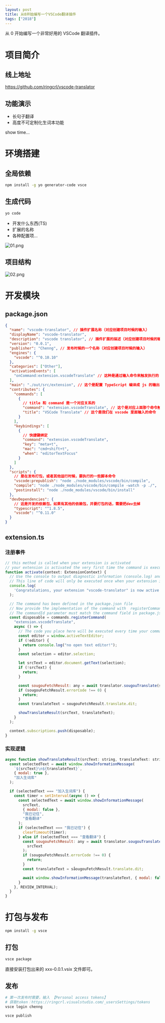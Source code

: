 ```yaml
---
layout: post
title: 从0开始编写一个VSCode翻译插件
tags: ["2018"]
---
```


从 0 开始编写一个非常好用的 VSCode 翻译插件。

# 项目简介

## 线上地址

<https://github.com/ringcrl/vscode-translator>

## 功能演示

- 长句子翻译
- 高度不可定制化生词本功能

show time...

# 环境搭建

## 全局依赖

```bash
npm install -g yo generator-code vsce
```

## 生成代码

```bash
yo code
```

- 开发什么东西(TS)
- 扩展的名称
- 各种配置项...

![01.png](https://cdn-1257430323.cos.ap-guangzhou.myqcloud.com/assets/imgs/20210505084426_f32e03540bd5a26941c959c4b5cfc962.png)

## 项目结构

![02.png](https://cdn-1257430323.cos.ap-guangzhou.myqcloud.com/assets/imgs/20210505084434_f1041c006dfc96ee90d58cb33fd945c0.png)

# 开发模块

## package.json

```json
{
  "name": "vscode-translator", // 插件扩展名称（对应创建项目时候的输入）
  "displayName": "vscode-translator",
  "description": "vscode translator", // 插件扩展的描述（对应创建项目时候的输入）
  "version": "0.0.1",
  "publisher": "Chenng", // 发布时候的一个名称（对应创建项目时候的输入）
  "engines": {
    "vscode": "^0.10.10"
  },
  "categories": ["Other"],
  "activationEvents": [
    "onCommand:extension.vscodeTranslate" // 这种是通过输入命令来触发执行的
  ],
  "main": "./out/src/extension", // 这个是配置 TypeScript 编译成 js 的输出目录
  "contributes": {
    "commands": [
      {
        // title 和 command 是一个对应关系的
        "command": "extension.vscodeTranslate", // 这个是对应上面那个命令触发的，在代码里面也要用到
        "title": "VSCode Translate" // 这个是我们在 vscode 里面输入的命令
      }
    ],
    "keybindings": [
      {
        // 快捷键绑定
        "command": "extension.vscodeTranslate",
        "key": "meta+t",
        "mac": "cmd+shift+t",
        "when": "editorTextFocus"
      }
    ]
  },
  "scripts": {
    // 是在发布打包，或者其他运行时候，要执行的一些脚本命令
    "vscode:prepublish": "node ./node_modules/vscode/bin/compile",
    "compile": "node ./node_modules/vscode/bin/compile -watch -p ./",
    "postinstall": "node ./node_modules/vscode/bin/install"
  },
  "devDependencies": {
    // 这是开发的依赖包，如果有其他的依赖包，并要打包的话，需要把dev去掉
    "typescript": "^1.8.5",
    "vscode": "^0.11.0"
  }
}
```

## extension.ts

### 注册事件

```js
// this method is called when your extension is activated
// your extension is activated the very first time the command is executed
function activate(context: ExtensionContext) {
  // Use the console to output diagnostic information (console.log) and errors (console.error)
  // This line of code will only be executed once when your extension is activated
  console.log(
    'Congratulations, your extension "vscode-translator" is now active!'
  );

  // The command has been defined in the package.json file
  // Now provide the implementation of the command with  registerCommand
  // The commandId parameter must match the command field in package.json
  const disposable = commands.registerCommand(
    "extension.vscodeTranslate",
    async () => {
      // The code you place here will be executed every time your command is executed
      const editor = window.activeTextEditor;
      if (!editor) {
        return console.log("no open text editor!");
      }
      const selection = editor.selection;

      let srcText = editor.document.getText(selection);
      if (!srcText) {
        return;
      }

      const sougouFetchResult: any = await translator.sougouTranslate(srcText);
      if (sougouFetchResult.errorCode !== 0) {
        return;
      }
      const translateText = sougouFetchResult.translate.dit;

      showTranslateResult(srcText, translateText);
    }
  );

  context.subscriptions.push(disposable);
}
```

### 实现逻辑

```js
async function showTranslateResult(srcText: string, translateText: string) {
  const selectedText = await window.showInformationMessage(
    `${srcText}\n${translateText}`,
    { modal: true },
    "加入生词库"
  );

  if (selectedText === "加入生词库") {
    const timer = setInterval(async () => {
      const selectedText = await window.showInformationMessage(
        srcText,
        { modal: false },
        "我已记住",
        "查看翻译"
      );
      if (selectedText === "我已记住") {
        clearTimeout(timer);
      } else if (selectedText === "查看翻译") {
        const sougouFetchResult: any = await translator.sougouTranslate(
          srcText
        );
        if (sougouFetchResult.errorCode !== 0) {
          return;
        }
        const translateText = såougouFetchResult.translate.dit;

        await window.showInformationMessage(translateText, { modal: false });
      }
    }, REVIEW_INTERVAL);
  }
}
```

# 打包与发布

```sh
npm install -g vsce
```

## 打包

```bash
vsce package
```

直接安装打包出来的 xxx-0.0.1.vsix 文件即可。

## 发布

```bash
# 第一次发布时需要，输入 【Personal access tokens】
# 获取token：https://ringcrl.visualstudio.com/_usersSettings/tokens
vsce login chenng

vsce publish
```
